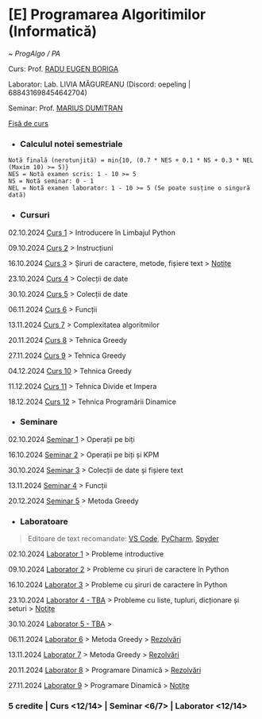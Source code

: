 # [E] Programarea Algoritimilor (Informatică)
~ *ProgAlgo / PA*

Curs: Prof. [RADU EUGEN BORIGA](mailto:radu.boriga@fmi.unibuc.ro)

Laborator: Lab. LIVIA MĂGUREANU (Discord: oepeling | 688431698454642704)

Seminar: Prof. [MARIUS DUMITRAN](mailto:marius.dumitran@fmi.unibuc.ro)

[Fișă de curs](https://cursuri.fmi.unibuc.ro/api/uploads/db2457ca-bb89-499f-b779-566f35615f59.pdf)

* ### Calculul notei semestriale
```
Notă finală (nerotunjită) = min{10, (0.7 * NES + 0.1 * NS + 0.3 * NEL (Maxim 10) >= 5)}
NES = Notă examen scris: 1 - 10 >= 5
NS = Notă seminar: 0 - 1
NEL = Notă examen laborator: 1 - 10 >= 5 (Se poate susține o singură dată)
```

* ### Cursuri

02.10.2024 [Curs 1](https://github.com/vlaxcs/FMI-INFO-S15-2024-2027/blob/main/Anul%20I%20-%20Licenta/Semestrul%20I/Programarea%20Algoritmilor/Cursuri/01.%20Introducere%20%C3%AEn%20limbajul%20Python%20-%2002.10.2024.pdf) > Introducere în Limbajul Python

09.10.2024 [Curs 2](https://github.com/vlaxcs/FMI-INFO-S15-2024-2027/blob/main/Anul%20I%20-%20Licenta/Semestrul%20I/Programarea%20Algoritmilor/Cursuri/02.%20Instruc%C8%9Biuni%20-%2009.10.2024.pdf) > Instrucțiuni

16.10.2024 [Curs 3](https://github.com/vlaxcs/FMI-INFO-S15-2024-2027/blob/main/Anul%20I%20-%20Licenta/Semestrul%20I/Programarea%20Algoritmilor/Cursuri/03.%20%C8%98iruri%20de%20caractere%20-%2016.10.2024.pdf) > Șiruri de caractere, metode, fișiere text > [Notițe](https://colab.research.google.com/drive/15cNFjpqOmVooHKNp4fMlSMsmBbkX3HS7?usp=drive_link)

23.10.2024 [Curs 4](https://github.com/vlaxcs/FMI-INFO-S15-2024-2027/blob/main/Anul%20I%20-%20Licenta/Semestrul%20I/Programarea%20Algoritmilor/Cursuri/04.%20Colec%C8%9Bii%20de%20date%20-%2023.10.2024.pdf) > Colecții de date

30.10.2024 [Curs 5](https://github.com/vlaxcs/FMI-INFO-S15-2024-2027/blob/main/Anul%20I%20-%20Licenta/Semestrul%20I/Programarea%20Algoritmilor/Cursuri/05.%20Colec%C8%9Bii%20de%20date%20-%2030.10.2024.pdf) > Colecții de date

06.11.2024 [Curs 6](https://github.com/vlaxcs/FMI-INFO-S15-2024-2027/blob/main/Anul%20I%20-%20Licenta/Semestrul%20I/Programarea%20Algoritmilor/Cursuri/06.%20Func%C8%9Bii%20-%2006.11.2024.pdf) > Funcții

13.11.2024 [Curs 7](https://github.com/vlaxcs/FMI-INFO-S15-2024-2027/blob/main/Anul%20I%20-%20Licenta/Semestrul%20I/Programarea%20Algoritmilor/Cursuri/07.%20Complexitatea%20algoritmilor%20-%2013.11.2024.pdf) > Complexitatea algoritmilor

20.11.2024 [Curs 8](https://github.com/vlaxcs/FMI-INFO-S15-2024-2027/blob/main/Anul%20I%20-%20Licenta/Semestrul%20I/Programarea%20Algoritmilor/Cursuri/08.%20Tehnica%20Greedy%20-%2020.11.2024.pdf) > Tehnica Greedy

27.11.2024 [Curs 9](https://github.com/vlaxcs/FMI-INFO-S15-2024-2027/blob/main/Anul%20I%20-%20Licenta/Semestrul%20I/Programarea%20Algoritmilor/Cursuri/09.%20Tehnica%20Greedy%20-%2027.11.2024.pdf) > Tehnica Greedy

04.12.2024 [Curs 10](https://github.com/vlaxcs/FMI-INFO-S15-2024-2027/blob/main/Anul%20I%20-%20Licenta/Semestrul%20I/Programarea%20Algoritmilor/Cursuri/10.%20Tehnica%20Greedy%20-%2004.12.2024.pdf) > Tehnica Greedy

11.12.2024 [Curs 11](https://github.com/vlaxcs/FMI-INFO-S15-2024-2027/blob/main/Anul%20I%20-%20Licenta/Semestrul%20I/Programarea%20Algoritmilor/Cursuri/11.%20Divide%20et%20Impera%20-%2011.12.2024.pdf) > Tehnica Divide et Impera

18.12.2024 [Curs 12](https://github.com/vlaxcs/FMI-INFO-S15-2024-2027/blob/main/Anul%20I%20-%20Licenta/Semestrul%20I/Programarea%20Algoritmilor/Cursuri/12.%20Programarea%20Dinamic%C4%83%20-%2018.12.2024.pdf) > Tehnica Programării Dinamice

* ### Seminare

02.10.2024 [Seminar 1](https://github.com/vlaxcs/FMI-INFO-S15-2024-2027/tree/main/Anul%20I%20-%20Licenta/Semestrul%20I/Programarea%20Algoritmilor/Seminare/Seminarul%201) > Operații pe biți

16.10.2024 [Seminar 2]() > Operații pe biți și KPM

30.10.2024 [Seminar 3]() > Colecții de date și fișiere text

13.11.2024 [Seminar 4]() > Funcții

20.12.2024 [Seminar 5]() > Metoda Greedy

* ### Laboratoare

> Editoare de text recomandate: [VS Code](https://code.visualstudio.com/), [PyCharm](https://www.jetbrains.com/pycharm/), [Spyder](https://www.spyder-ide.org/download/)

02.10.2024 [Laborator 1](https://github.com/vlaxcs/FMI-INFO-S15-2024-2027/tree/main/Anul%20I%20-%20Licenta/Semestrul%20I/Programarea%20Algoritmilor/Laboratoare/Laboratorul%201) > Probleme introductive

09.10.2024 [Laborator 2](https://github.com/vlaxcs/FMI-INFO-S15-2024-2027/tree/main/Anul%20I%20-%20Licenta/Semestrul%20I/Programarea%20Algoritmilor/Laboratoare/Laboratorul%202) > Probleme cu șiruri de caractere în Python

16.10.2024 [Laborator 3](https://drive.google.com/file/d/1mTyRvPsV6OMnZGLSsnGbinzO0N0eB8mD/view?usp=drive_link) > Probleme cu șiruri de caractere în Python

23.10.2024 [Laborator 4 - TBA](TBA) > Probleme cu liste, tupluri, dicționare și seturi > [Notițe](https://colab.research.google.com/drive/1U0ahbZEHPTWPCi0B4Vzc9AviDSrQaej6?usp=sharing)

30.10.2024 [Laborator 5 - TBA](TBA) >

06.11.2024 [Laborator 6](https://paper.dropbox.com/doc/Laborator-6-7-Greedy-Bu5U4aO4GR5YShAGioBnn) > Metoda Greedy > [Rezolvări](https://drive.google.com/drive/u/1/folders/10GfTicF1EXHSZK4N1dHuGWPI0yYyq8cP)

13.11.2024 [Laborator 7](https://paper.dropbox.com/doc/Laborator-6-7-Greedy-Bu5U4aO4GR5YShAGioBnn) > Metoda Greedy > [Rezolvări](https://drive.google.com/drive/u/1/folders/10GfTicF1EXHSZK4N1dHuGWPI0yYyq8cP)

20.11.2024 [Laborator 8](https://paper.dropbox.com/doc/Laborator-8-9-DP-nkwlzh5XeZRG8GgVaq1LU) > Programare Dinamică > [Rezolvări](https://drive.google.com/drive/folders/1rzZxjjd2tsvLC9dZaScvZgpb6sFlMLAQ?usp=drive_link)

27.11.2024 [Laborator 9](https://paper.dropbox.com/doc/Laborator-8-9-DP-nkwlzh5XeZRG8GgVaq1LU) > Programare Dinamică > [Notițe](https://drive.google.com/drive/folders/13RoAewRWQH0OrosK05xh7YNPpykv-opq?usp=drive_link)

### **5 credite | Curs <12/14> | Seminar <6/7> | Laborator <12/14>**
